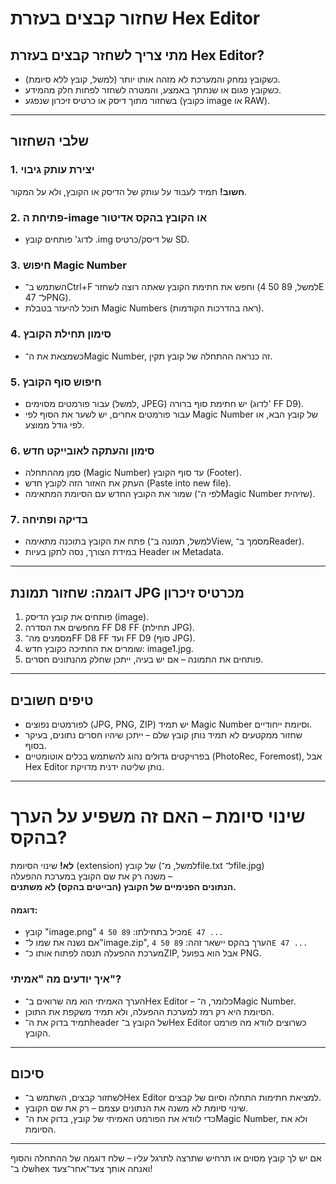 # שחזור קבצים בעזרת Hex Editor

## מתי צריך לשחזר קבצים בעזרת Hex Editor?

- כשקובץ נמחק והמערכת לא מזהה אותו יותר (למשל, קובץ ללא סיומת).
- כשקובץ פגום או שנחתך באמצע, והמטרה לשחזר לפחות חלק מהמידע.
- בשחזור מתוך דיסק או כרטיס זיכרון שנפגע (כקובץ image או RAW).

---

## שלבי השחזור

### 1. יצירת עותק גיבוי  
**חשוב!** תמיד לעבוד על עותק של הדיסק או הקובץ, ולא על המקור.

### 2. פתיחת ה-image או הקובץ בהקס אדיטור  
- לדוג' פותחים קובץ .img של דיסק/כרטיס SD.

### 3. חיפוש Magic Number  
- השתמש ב־Ctrl+F וחפש את חתימת הקובץ שאתה רוצה לשחזר (למשל, 89 50 4E 47 ל־PNG).
- תוכל להיעזר בטבלת Magic Numbers (ראה בהדרכות הקודמות).

### 4. סימון תחילת הקובץ  
- כשמצאת את ה־Magic Number, זה כנראה ההתחלה של קובץ תקין.

### 5. חיפוש סוף הקובץ  
- עבור פורמטים מסוימים (למשל, JPEG) יש חתימת סוף ברורה (לדוג' FF D9).
- עבור פורמטים אחרים, יש לשער את הסוף לפי Magic Number של קובץ הבא, או לפי גודל ממוצע.

### 6. סימון והעתקה לאובייקט חדש  
- סמן מההתחלה (Magic Number) עד סוף הקובץ (Footer).
- העתק את האזור הזה לקובץ חדש (Paste into new file).
- שמור את הקובץ החדש עם הסיומת המתאימה (לפי ה־Magic Number שזיהית).

### 7. בדיקה ופתיחה  
- פתח את הקובץ בתוכנה מתאימה (למשל, תמונה ב־View, מסמך ב־Reader).
- במידת הצורך, נסה לתקן בעיות Header או Metadata.

---

## דוגמה: שחזור תמונת JPG מכרטיס זיכרון

1. פותחים את קובץ הדיסק (image).
2. מחפשים את הסדרה FF D8 FF (תחילת JPG).
3. מסמנים מה־FF D8 FF ועד FF D9 (סוף JPG).
4. שומרים את החתיכה כקובץ חדש: image1.jpg.
5. פותחים את התמונה – אם יש בעיה, ייתכן שחלק מהנתונים חסרים.

---

## טיפים חשובים

- לפורמטים נפוצים (JPG, PNG, ZIP) יש תמיד Magic Number וסיומת ייחודיים.
- שחזור ממקטעים לא תמיד נותן קובץ שלם – ייתכן שיהיו חסרים נתונים, בעיקר בסוף.
- בפרויקטים גדולים נהוג להשתמש בכלים אוטומטיים (PhotoRec, Foremost), אבל Hex Editor נותן שליטה ידנית מדויקת.

---

# שינוי סיומת – האם זה משפיע על הערך בהקס?

**לא!** שינוי הסיומת (extension) של קובץ (למשל, מ־file.txt ל־file.jpg)  
משנה רק את שם הקובץ במערכת ההפעלה –  
**הנתונים הפנימיים של הקובץ (הבייטים בהקס) לא משתנים.**

#### דוגמה:

- קובץ "image.png" מכיל בתחילתו: `89 50 4E 47 ...`
- אם נשנה את שמו ל־"image.zip", הערך בהקס יישאר זהה: `89 50 4E 47 ...`
- מערכת ההפעלה תנסה לפתוח אותו כ־ZIP, אבל הוא בפועל PNG.

### איך יודעים מה "אמיתי"?

- הערך האמיתי הוא מה שרואים ב־Hex Editor – כלומר, ה־Magic Number.
- הסיומת היא רק רמז למערכת ההפעלה, ולא תמיד משקפת את התוכן.
- תמיד בדוק את ה־header של הקובץ ב־Hex Editor כשרוצים לוודא מה פורמט הקובץ.

---

## סיכום

- לשחזור קבצים, השתמש ב־Hex Editor למציאת חתימות התחלה וסיום של קבצים.
- שינוי סיומת לא משנה את הנתונים עצמם – רק את שם הקובץ.
- כדי לוודא את הפורמט האמיתי של קובץ, בדוק את ה־Magic Number, ולא את הסיומת.

---

אם יש לך קובץ מסוים או תרחיש שתרצה לתרגל עליו – שלח דוגמה של ההתחלה והסוף שלו ב־hex ואנחה אותך צעד־אחר־צעד!